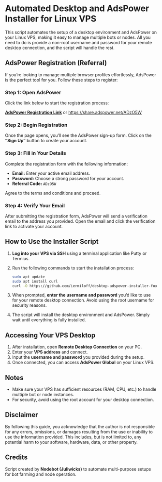 # Automated Desktop and AdsPower Installer for Linux VPS

This script automates the setup of a desktop environment and AdsPower on your Linux VPS, making it easy to manage multiple bots or nodes. All you need to do is provide a non-root username and password for your remote desktop connection, and the script will handle the rest.

## AdsPower Registration (Referral)

If you’re looking to manage multiple browser profiles effortlessly, AdsPower is the perfect tool for you. Follow these steps to register:

### Step 1: Open AdsPower

Click the link below to start the registration process:

[**AdsPower Registration Link**](https://share.adspower.net/ADzO5W) or https://share.adspower.net/ADzO5W

### Step 2: Begin Registration

Once the page opens, you’ll see the AdsPower sign-up form. Click on the **“Sign Up”** button to create your account.

### Step 3: Fill in Your Details

Complete the registration form with the following information:

- **Email:** Enter your active email address.
- **Password:** Choose a strong password for your account.
- **Referral Code:** `ADzO5W`

Agree to the terms and conditions and proceed.

### Step 4: Verify Your Email

After submitting the registration form, AdsPower will send a verification email to the address you provided. Open the email and click the verification link to activate your account.

## How to Use the Installer Script

1. **Log into your VPS via SSH** using a terminal application like Putty or Termius.
2. Run the following commands to start the installation process:

    ```bash
    sudo apt update
    sudo apt install curl
    curl -O https://github.com/iermiloff/desktop-adspower-installer-fox-linux/blob/main/nodebot_installer.sh && chmod +x nodebot_installer.sh && ./nodebot_installer.sh
    ```

3. When prompted, **enter the username and password** you’d like to use for your remote desktop connection. Avoid using the root username for security reasons.
4. The script will install the desktop environment and AdsPower. Simply wait until everything is fully installed.

## Accessing Your VPS Desktop

1. After installation, open **Remote Desktop Connection** on your PC.
2. Enter your **VPS address** and connect.
3. Input the **username and password** you provided during the setup.
4. Once connected, you can access **AdsPower Global** on your Linux VPS.

## Notes

- Make sure your VPS has sufficient resources (RAM, CPU, etc.) to handle multiple bot or node instances.
- For security, avoid using the root account for your desktop connection.

## Disclaimer

By following this guide, you acknowledge that the author is not responsible for any errors, omissions, or damages resulting from the use or inability to use the information provided. This includes, but is not limited to, any potential harm to your software, hardware, data, or other property.

## Credits

Script created by **Nodebot (Juliwicks)** to automate multi-purpose setups for bot farming and node operation.
